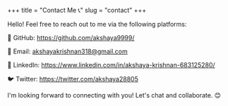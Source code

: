 +++
title = "Contact Me 📞"
slug = "contact"
+++

Hello! Feel free to reach out to me via the following platforms:

🔗 GitHub: https://github.com/akshaya9999/

📧 Email: akshayakrishnan318@gmail.com

🔗 LinkedIn: https://www.linkedin.com/in/akshaya-krishnan-683125280/

🐦 Twitter: https://twitter.com/akshaya28805

I'm looking forward to connecting with you! Let's chat and collaborate. 😊


